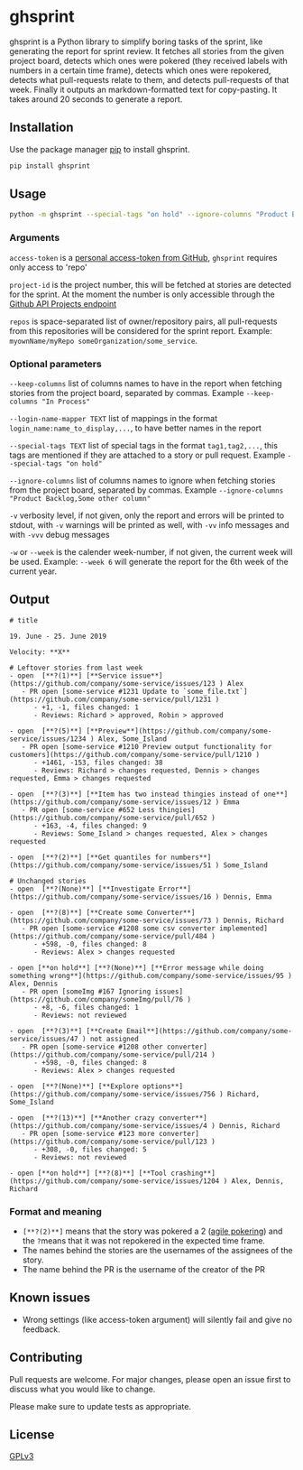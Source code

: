 # ghsprint

ghsprint is a Python library to simplify boring tasks of the sprint, like generating the report for sprint review. It fetches all stories from the given project board, detects which ones were pokered (they received labels with numbers in a certain time frame), detects which ones were repokered, detects what pull-requests relate to them, and detects pull-requests of that week. Finally it outputs an markdown-formatted text for copy-pasting. It takes around 20 seconds to generate a report.

## Installation

Use the package manager [pip](https://pip.pypa.io/en/stable/) to install ghsprint.

```bash
pip install ghsprint
```

## Usage

```bash
python -m ghsprint --special-tags "on hold" --ignore-columns "Product Backlog" --login-name-mapper alxndrjhn:Alex,strenge:Robin --keep-columns "In Progress" ae71abf4f9a41cbb6af0005de932e265614f6a317c7 Storyboard company/some-service company/someLabel company/some_extraction
```

### Arguments
`access-token` is a [personal access-token from GitHub](https://github.com/settings/tokens), `ghsprint` requires only access to 'repo'

`project-id` is the project number, this will be fetched at stories are detected for the sprint. At the moment the number is only accessible through the [Github API Projects endpoint](https://developer.github.com/v3/projects/#list-repository-projects)

`repos` is space-separated list of owner/repository pairs, all pull-requests from this repositories will be considered for the sprint report. Example: `myownName/myRepo someOrganization/some_service`.

### Optional parameters
`--keep-columns`
list of columns names to have in the report when fetching stories from the project board, separated by commas. Example `--keep-columns "In Process"`

`--login-name-mapper TEXT`
list of mappings in the format `login_name:name_to_display,...`, to have better names in the report

`--special-tags TEXT`
list of special tags in the format `tag1,tag2,...`, this tags are mentioned if they are attached to a story or pull request. Example `--special-tags "on hold"`

`--ignore-columns`
list of columns names to ignore when fetching stories from the project board, separated by commas. Example `--ignore-columns "Product Backlog,Some other column"`

`-v` verbosity level, if not given, only the report and errors will be printed to stdout, with `-v` warnings will be printed as well, with `-vv` info messages and with `-vvv` debug messages

`-w` or `--week` is the calender week-number, if not given, the current week will be used. Example: `--week 6` will generate the report for the 6th week of the current year.

## Output
```
# title

19. June - 25. June 2019

Velocity: **X**

# Leftover stories from last week
- open  [**?(1)**] [**Service issue**](https://github.com/company/some-service/issues/123 ) Alex
   - PR open [some-service #1231 Update to `some_file.txt`](https://github.com/company/some-service/pull/1231 )
      - +1, -1, files changed: 1
      - Reviews: Richard > approved, Robin > approved

- open  [**?(5)**] [**Preview**](https://github.com/company/some-service/issues/1234 ) Alex, Some_Island
   - PR open [some-service #1210 Preview output functionality for customers](https://github.com/company/some-service/pull/1210 )
      - +1461, -153, files changed: 38
      - Reviews: Richard > changes requested, Dennis > changes requested, Emma > changes requested

- open  [**?(3)**] [**Item has two instead thingies instead of one**](https://github.com/company/some-service/issues/12 ) Emma
   - PR open [some-service #652 Less thingies](https://github.com/company/some-service/pull/652 )
      - +163, -4, files changed: 9
      - Reviews: Some_Island > changes requested, Alex > changes requested

- open  [**?(2)**] [**Get quantiles for numbers**](https://github.com/company/some-service/issues/51 ) Some_Island

# Unchanged stories
- open  [**?(None)**] [**Investigate Error**](https://github.com/company/some-service/issues/16 ) Dennis, Emma

- open  [**?(8)**] [**Create some Converter**](https://github.com/company/some-service/issues/73 ) Dennis, Richard
   - PR open [some-service #1208 some csv converter implemented](https://github.com/company/some-service/pull/484 )
      - +598, -0, files changed: 8
      - Reviews: Alex > changes requested

- open [**on hold**] [**?(None)**] [**Error message while doing something wrong**](https://github.com/company/some-service/issues/95 ) Alex, Dennis
   - PR open [someImg #167 Ignoring issues](https://github.com/company/someImg/pull/76 )
      - +8, -6, files changed: 1
      - Reviews: not reviewed

- open  [**?(3)**] [**Create Email**](https://github.com/company/some-service/issues/47 ) not assigned
   - PR open [some-service #1208 other converter](https://github.com/company/some-service/pull/214 )
      - +598, -0, files changed: 8
      - Reviews: Alex > changes requested

- open  [**?(None)**] [**Explore options**](https://github.com/company/some-service/issues/756 ) Richard, Some_Island

- open  [**?(13)**] [**Another crazy converter**](https://github.com/company/some-service/issues/4 ) Dennis, Richard
   - PR open [some-service #123 more converter](https://github.com/company/some-service/pull/123 )
      - +308, -0, files changed: 5
      - Reviews: not reviewed

- open [**on hold**] [**?(8)**] [**Tool crashing**](https://github.com/company/some-service/issues/1204 ) Alex, Dennis, Richard
```

### Format and meaning
- `[**?(2)**]` means that the story was pokered a 2 ([agile pokering](https://www.mountaingoatsoftware.com/agile/planning-poker)) and the `?`means that it was not repokered in the expected time frame.
- The names behind the stories are the usernames of the assignees of the story.
- The name behind the PR is the username of the creator of the PR

## Known issues
- Wrong settings (like access-token argument) will silently fail and give no feedback.

## Contributing
Pull requests are welcome. For major changes, please open an issue first to discuss what you would like to change.

Please make sure to update tests as appropriate.

## License
[GPLv3](https://www.gnu.org/licenses/gpl-3.0.en.html)
